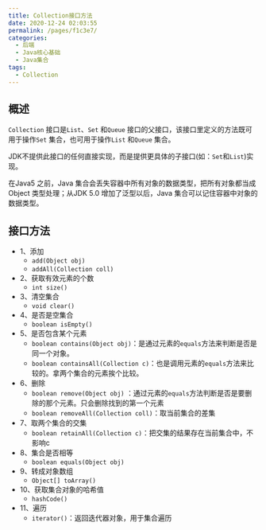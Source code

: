 ```yaml
---
title: Collection接口方法
date: 2020-12-24 02:03:55
permalink: /pages/f1c3e7/
categories:
  - 后端
  - Java核心基础
  - Java集合
tags:
  - Collection
---
```


## 概述
`Collection` 接口是`List`、`Set` 和`Queue` 接口的父接口，该接口里定义的方法既可用于操作`Set` 集合，也可用于操作`List` 和`Queue` 集合。

JDK不提供此接口的任何直接实现，而是提供更具体的子接口(如：`Set`和`List`)实现。

在Java5 之前，Java 集合会丢失容器中所有对象的数据类型，把所有对象都当成Object 类型处理；从JDK 5.0 增加了泛型以后，Java 集合可以记住容器中对象的数据类型。



## 接口方法

- 1、添加
  - `add(Object obj)`
  - `addAll(Collection coll)`
- 2、获取有效元素的个数
  - `int size()`
- 3、清空集合
  - `void clear()`
- 4、是否是空集合
  - `boolean isEmpty()`
- 5、是否包含某个元素
  - `boolean contains(Object obj)`：是通过元素的`equals`方法来判断是否是同一个对象。
  - `boolean containsAll(Collection c)`：也是调用元素的`equals`方法来比较的。拿两个集合的元素挨个比较。
- 6、删除
  - `boolean remove(Object obj)` ：通过元素的`equals`方法判断是否是要删除的那个元素。只会删除找到的第一个元素
  - `boolean removeAll(Collection coll)`：取当前集合的差集
- 7、取两个集合的交集
  - `boolean retainAll(Collection c)`：把交集的结果存在当前集合中，不影响c
- 8、集合是否相等
  - `boolean equals(Object obj)`
- 9、转成对象数组
  - `Object[] toArray()`
- 10、获取集合对象的哈希值
  - `hashCode()`
- 11、遍历
  - `iterator()`：返回迭代器对象，用于集合遍历